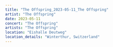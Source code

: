 ```yaml
---
title: "The Offspring_2023-05-11_The Offspring"
artist: "The Offspring"
date: 2023-05-11
concert: "The Offspring"
artists: "The Offspring"
location: "Eishalle Deutweg"
location_details: "Winterthur, Switzerland"
---
```

